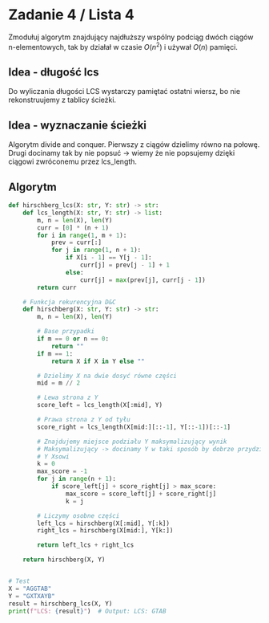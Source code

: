 # Zadanie 4 / Lista 4

Zmodułuj algorytm znajdujący najdłuższy wspólny podciąg dwóch ciągów n-elementowych, tak by działał w czasie $O(n^2)$ i używał $O(n)$ pamięci.

## Idea - długość lcs

Do wyliczania długości LCS wystarczy pamiętać ostatni wiersz, bo
nie rekonstruujemy z tablicy ścieżki.

## Idea - wyznaczanie ścieżki

Algorytm divide and conquer. Pierwszy z ciągów dzielimy równo na połowę. Drugi
docinamy tak by nie popsuć -> wiemy że nie popsujemy dzięki ciągowi zwróconemu
przez lcs_length. 

## Algorytm

```py
def hirschberg_lcs(X: str, Y: str) -> str:
    def lcs_length(X: str, Y: str) -> list:
        m, n = len(X), len(Y)
        curr = [0] * (n + 1)
        for i in range(1, m + 1):
            prev = curr[:]
            for j in range(1, n + 1):
                if X[i - 1] == Y[j - 1]:
                    curr[j] = prev[j - 1] + 1
                else:
                    curr[j] = max(prev[j], curr[j - 1])
        return curr

    # Funkcja rekurencyjna D&C
    def hirschberg(X: str, Y: str) -> str:
        m, n = len(X), len(Y)

        # Base przypadki
        if m == 0 or n == 0:
            return ""
        if m == 1:
            return X if X in Y else ""

        # Dzielimy X na dwie dosyć równe części
        mid = m // 2

        # Lewa strona z Y
        score_left = lcs_length(X[:mid], Y)

        # Prawa strona z Y od tyłu
        score_right = lcs_length(X[mid:][::-1], Y[::-1])[::-1]

        # Znajdujemy miejsce podziału Y maksymalizujący wynik
        # Maksymalizujący -> docinamy Y w taki sposób by dobrze przydzielić części
        # Y Xsowi
        k = 0
        max_score = -1
        for j in range(n + 1):
            if score_left[j] + score_right[j] > max_score:
                max_score = score_left[j] + score_right[j]
                k = j

        # Liczymy osobne części
        left_lcs = hirschberg(X[:mid], Y[:k])
        right_lcs = hirschberg(X[mid:], Y[k:])

        return left_lcs + right_lcs

    return hirschberg(X, Y)


# Test
X = "AGGTAB"
Y = "GXTXAYB"
result = hirschberg_lcs(X, Y)
print(f"LCS: {result}")  # Output: LCS: GTAB
```